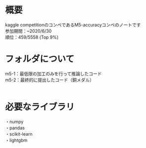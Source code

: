 # 概要
kaggle competitionのコンペであるM5-accuracyコンペのノートです  
参加期間：~2020/6/30  
順位：459/5558 (Top 9%)
</br>  

# フォルダについて  
m5-1：最低限の加工のみを行って推論したコード  
m5-2：最終的に提出したコード（銅メダル）  
</br>  

# 必要なライブラリ  
・numpy  
・pandas  
・scikit-learn  
・lightgbm  